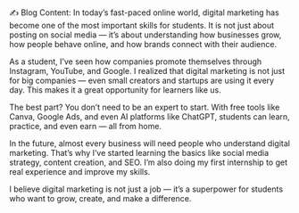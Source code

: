 ✍️ Blog Content:
In today’s fast-paced online world, digital marketing has become one of the most important skills for students. It is not just about posting on social media — it’s about understanding how businesses grow, how people behave online, and how brands connect with their audience.

As a student, I’ve seen how companies promote themselves through Instagram, YouTube, and Google. I realized that digital marketing is not just for big companies — even small creators and startups are using it every day. This makes it a great opportunity for learners like us.

The best part? You don’t need to be an expert to start. With free tools like Canva, Google Ads, and even AI platforms like ChatGPT, students can learn, practice, and even earn — all from home.

In the future, almost every business will need people who understand digital marketing. That’s why I’ve started learning the basics like social media strategy, content creation, and SEO. I’m also doing my first internship to get real experience and improve my skills.

I believe digital marketing is not just a job — it’s a superpower for students who want to grow, create, and make a difference.
